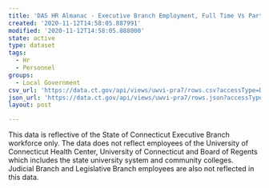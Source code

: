 ```yaml
---
title: 'DAS HR Almanac - Executive Branch Employment, Full Time Vs Part Time'
created: '2020-11-12T14:58:05.887991'
modified: '2020-11-12T14:58:05.888000'
state: active
type: dataset
tags:
  - Hr
  - Personnel
groups:
  - Local Government
csv_url: 'https://data.ct.gov/api/views/uwvi-pra7/rows.csv?accessType=DOWNLOAD'
json_url: 'https://data.ct.gov/api/views/uwvi-pra7/rows.json?accessType=DOWNLOAD'
layout: post

---
```

This data is reflective of the State of Connecticut Executive Branch workforce only.  The data does not reflect employees of the University of Connecticut Health Center, University of Connecticut and Board of Regents which includes the state university system and community colleges.  Judicial Branch and Legislative Branch employees are also not reflected in this data.
